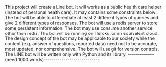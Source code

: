 This project will create a Line bot.
It will works as a public health care helper (instead of personal health care).
It may contains some constraints below:
The bot will be able to differentiate at least 2 different types of queries and give 2 different types of responses.
The bot will use a redis server to store some persistent information.
The bot may use consume another service other than redis.
The bot will be running on Heroku, or an equivalent cloud.
The design concept of the bot may be applicable to our society while the content (e.g. answer of questions, reported data) need not to be accurate, most updated, nor comprehensive.
The bot will use git for version controls.
The LINE bot will be written only with Python and its library.
-------------(need 1000 words)----------------------------
